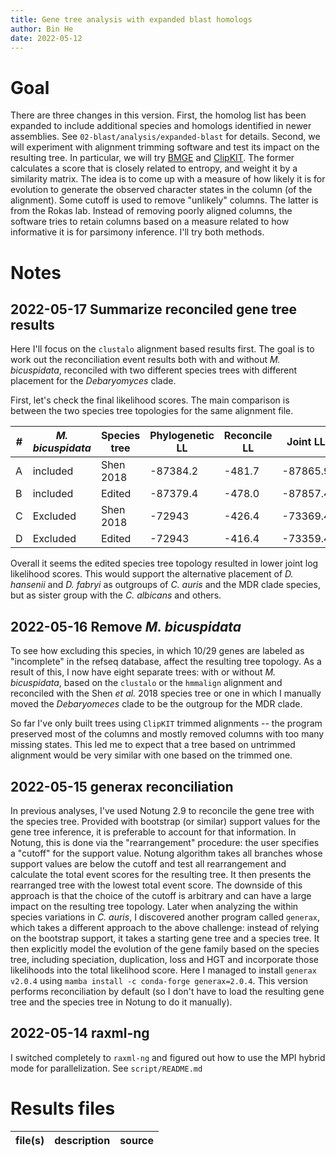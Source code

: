 ```yaml
---
title: Gene tree analysis with expanded blast homologs
author: Bin He
date: 2022-05-12
---
```


# Goal
There are three changes in this version. First, the homolog list has been expanded to include additional species and homologs identified in newer assemblies. See `02-blast/analysis/expanded-blast` for details. Second, we will experiment with alignment trimming software and test its impact on the resulting tree. In particular, we will try [BMGE](http://gensoft.pasteur.fr/docs/BMGE/1.12/BMGE_doc.pdf) and [ClipKIT](https://github.com/JLSteenwyk/ClipKIT). The former calculates a score that is closely related to entropy, and weight it by a similarity matrix. The idea is to come up with a measure of how likely it is for evolution to generate the observed character states in the column (of the alignment). Some cutoff is used to remove "unlikely" columns. The latter is from the Rokas lab. Instead of removing poorly aligned columns, the software tries to retain columns based on a measure related to how informative it is for parsimony inference. I'll try both methods.

# Notes
## 2022-05-17 Summarize reconciled gene tree results

Here I'll focus on the `clustalo` alignment based results first. The goal is to work out the reconciliation event results both with and without _M. bicuspidata_, reconciled with two different species trees with different placement for the _Debaryomyces_ clade.

First, let's check the final likelihood scores. The main comparison is between the two species tree topologies for the same alignment file.

| #    | _M. bicuspidata_ | Species tree | Phylogenetic LL | Reconcile LL | Joint LL |
| ---- | ---------------- | ------------ | --------------- | ------------ | -------- |
| A    | included         | Shen 2018    | -87384.2        | -481.7       | -87865.9 |
| B    | included         | Edited       | -87379.4        | -478.0       | -87857.4 |
| C    | Excluded         | Shen 2018    | -72943          | -426.4       | -73369.4 |
| D    | Excluded         | Edited       | -72943          | -416.4       | -73359.4 |

Overall it seems the edited species tree topology resulted in lower joint log likelihood scores. This would support the alternative placement of _D. hansenii_ and _D. fabryi_ as outgroups of _C. auris_ and the MDR clade species, but as sister group with the _C. albicans_ and others.

## 2022-05-16 Remove _M. bicuspidata_

To see how excluding this species, in which 10/29 genes are labeled as "incomplete" in the refseq database, affect the resulting tree topology. As a result of this, I now have eight separate trees: with or without _M. bicuspidata_, based on the `clustalo` or the `hmmalign` alignment and reconciled with the Shen _et al._ 2018 species tree or one in which I manually moved the _Debaryomeces_ clade to be the outgroup for the MDR clade.

So far I've only built trees using `ClipKIT` trimmed alignments -- the program preserved most of the columns and mostly removed columns with too many missing states. This led me to expect that a tree based on untrimmed alignment would be very similar with one based on the trimmed one. 

## 2022-05-15 generax reconciliation

In previous analyses, I've used Notung 2.9 to reconcile the gene tree with the species tree. Provided with bootstrap (or similar) support values for the gene tree inference, it is preferable to account for that information. In Notung, this is done via the "rearrangement" procedure: the user specifies a "cutoff" for the support value. Notung algorithm takes all branches whose support values are below the cutoff and test all rearrangement and calculate the total event scores for the resulting tree. It then presents the rearranged tree with the lowest total event score. The downside of this approach is that the choice of the cutoff is arbitrary and can have a large impact on the resulting tree topology. Later when analyzing the within species variations in _C. auris_,  I discovered another program called `generax`, which takes a different approach to the above challenge: instead of relying on the bootstrap support, it takes a starting gene tree and a species tree. It then explicitly model the evolution of the gene family based on the species tree, including speciation, duplication, loss and HGT and incorporate those likelihoods into the total likelihood score. Here I managed to install `generax v2.0.4` using `mamba install -c conda-forge generax=2.0.4`. This version performs reconciliation by default (so I don't have to load the resulting gene tree and the species tree in Notung to do it manually).

## 2022-05-14 raxml-ng

I switched completely to `raxml-ng` and figured out how to use the MPI hybrid mode for parallelization. See `script/README.md`
# Results files
file(s) | description | source 
------- | ----------- | ------
